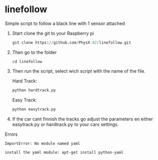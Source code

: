 

# linefollow
Simple script to follow a black line with 1 sensor attached

1.  Start clone the git to your Raspberry pi
      ```python
      git clone https://github.com/PhysX-82/linefollow.git
      ```

2. Then go to the folder

      ```pyhton
      cd linefollow
      ```

3. Then run the script, select wich script with the name of the file.

    Hard Track:
      ```python    
      python hardtrack.py
      ```
    Easy Track:
   
      ```python
      python easytrack.py
      ```

4. If the car cant finnish the tracks go adjust the parameters en either easytrack.py or hardtrack.py to your cars settings.

Errors

    ImportError: No module named yaml

    install the yaml module: apt-get install python-yaml

